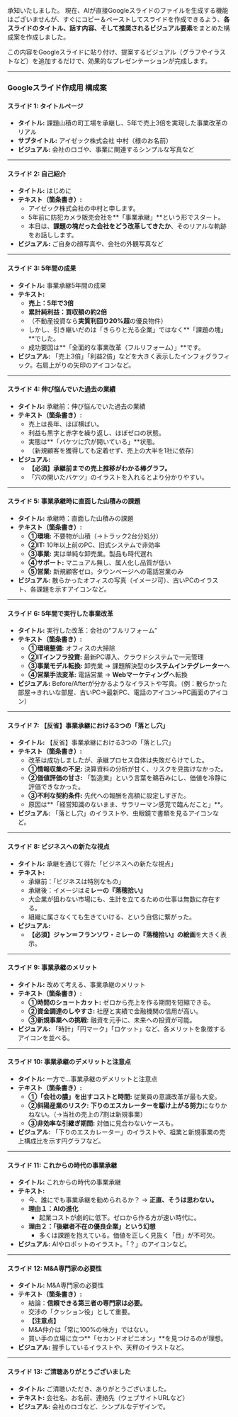 承知いたしました。
現在、AIが直接Googleスライドのファイルを生成する機能はございませんが、すぐにコピー＆ペーストしてスライドを作成できるよう、**各スライドのタイトル、話す内容、そして推奨されるビジュアル要素**をまとめた構成案を作成しました。

この内容をGoogleスライドに貼り付け、提案するビジュアル（グラフやイラストなど）を追加するだけで、効果的なプレゼンテーションが完成します。

---

### **Googleスライド作成用 構成案**

#### **スライド 1: タイトルページ**

* **タイトル:** 課題山積の町工場を承継し、5年で売上3倍を実現した事業改革のリアル
* **サブタイトル:** アイゼック株式会社 中村（様のお名前）
* **ビジュアル:** 会社のロゴや、事業に関連するシンプルな写真など

---

#### **スライド 2: 自己紹介**

* **タイトル:** はじめに
* **テキスト（箇条書き）:**
    * アイゼック株式会社の中村と申します。
    * 5年前に防犯カメラ販売会社を**「事業承継」**という形でスタート。
    * 本日は、**課題の塊だった会社をどう改革してきたか**、そのリアルな軌跡をお話しします。
* **ビジュアル:** ご自身の顔写真や、会社の外観写真など

---

#### **スライド 3: 5年間の成果**

* **タイトル:** 事業承継5年間の成果
* **テキスト:**
    * **売上：5年で3倍**
    * **累計純利益：買収額の約2倍**
    * （不動産投資なら**実質利回り20%超**の優良物件）
    * しかし、引き継いだのは「きらりと光る企業」ではなく**「課題の塊」**でした。
    * 成功要因は**「全面的な事業改革（フルリフォーム）」**です。
* **ビジュアル:** 「売上3倍」「利益2倍」などを大きく表示したインフォグラフィック。右肩上がりの矢印のアイコンなど。

---

#### **スライド 4: 伸び悩んでいた過去の業績**

* **タイトル:** 承継前：伸び悩んでいた過去の業績
* **テキスト（箇条書き）:**
    * 売上は長年、ほぼ横ばい。
    * 利益も黒字と赤字を繰り返し、ほぼゼロの状態。
    * 実態は**「バケツに穴が開いている」**状態。
    * （新規顧客を獲得しても定着せず、売上の大半を1社に依存）
* **ビジュアル:**
    * **【必須】承継前までの売上推移がわかる棒グラフ。**
    * 「穴の開いたバケツ」のイラストを入れるとより分かりやすい。

---

#### **スライド 5: 事業承継時に直面した山積みの課題**

* **タイトル:** 承継時：直面した山積みの課題
* **テキスト（箇条書き）:**
    * **①環境:** 不要物が山積（→トラック2台分処分）
    * **②IT:** 10年以上前のPC、旧式システムで非効率
    * **③事業:** 実は単純な卸売業。製品も時代遅れ
    * **④サポート:** マニュアル無し、属人化し品質が低い
    * **⑤営業:** 新規顧客ゼロ。タウンページへの電話営業のみ
* **ビジュアル:** 散らかったオフィスの写真（イメージ可）、古いPCのイラスト、各課題を示すアイコンなど。

---

#### **スライド 6: 5年間で実行した事業改革**

* **タイトル:** 実行した改革：会社の“フルリフォーム”
* **テキスト（箇条書き）:**
    * **①環境整備:** オフィスの大掃除
    * **②ITインフラ投資:** 最新PC導入、クラウドシステムで一元管理
    * **③事業モデル転換:** 卸売業 → 課題解決型の**システムインテグレーター**へ
    * **④営業手法変革:** 電話営業 → **Webマーケティング**へ転換
* **ビジュアル:** Before/Afterが分かるようなイラストや写真。（例：散らかった部屋→きれいな部屋、古いPC→最新PC、電話のアイコン→PC画面のアイコン）

---

#### **スライド 7: 【反省】事業承継における3つの「落とし穴」**

* **タイトル:** 【反省】事業承継における3つの「落とし穴」
* **テキスト（箇条書き）:**
    * 改革は成功しましたが、承継プロセス自体は失敗だらけでした。
    * **①情報収集の不足:** 決算資料の分析が甘く、リスクを見抜けなかった。
    * **②価値評価の甘さ:** 「製造業」という言葉を鵜呑みにし、価値を冷静に評価できなかった。
    * **③不利な契約条件:** 先代への報酬を高額に設定しすぎた。
    * 原因は**「経営知識のないまま、サラリーマン感覚で臨んだこと」**。
* **ビジュアル:** 「落とし穴」のイラストや、虫眼鏡で書類を見るアイコンなど。

---

#### **スライド 8: ビジネスへの新たな視点**

* **タイトル:** 承継を通じて得た「ビジネスへの新たな視点」
* **テキスト:**
    * 承継前：「ビジネスは特別なもの」
    * 承継後：イメージは**ミレーの『落穂拾い』**
    * 大企業が狙わない市場にも、生計を立てるための仕事は無数に存在する。
    * 組織に属さなくても生きていける、という自信に繋がった。
* **ビジュアル:**
    * **【必須】ジャン＝フランソワ・ミレーの『落穂拾い』の絵画**を大きく表示。

---

#### **スライド 9: 事業承継のメリット**

* **タイトル:** 改めて考える、事業承継のメリット
* **テキスト（箇条書き）:**
    * **①時間のショートカット:** ゼロから売上を作る期間を短縮できる。
    * **②資金調達のしやすさ:** 社歴と実績で金融機関の信用が高い。
    * **③新規事業への挑戦:** 融資を元手に、未来への投資が可能。
* **ビジュアル:** 「時計」「円マーク」「ロケット」など、各メリットを象徴するアイコンを並べる。

---

#### **スライド 10: 事業承継のデメリットと注意点**

* **タイトル:** 一方で…事業承継のデメリットと注意点
* **テキスト（箇条書き）:**
    * **①「会社の膿」を出すコストと時間:** 従業員の意識改革が最も大変。
    * **②斜陽産業のリスク:** **下りのエスカレーターを駆け上がる努力**になりかねない。（→当社の売上の7割は新規事業）
    * **③非効率な引継ぎ期間:** 対価に見合わないケースも。
* **ビジュアル:** 「下りのエスカレーター」のイラストや、祖業と新規事業の売上構成比を示す円グラフなど。

---

#### **スライド 11: これからの時代の事業承継**

* **タイトル:** これからの時代の事業承継
* **テキスト:**
    * 今、誰にでも事業承継を勧められるか？ → **正直、そうは思わない。**
    * **理由１：AIの進化**
        * 起業コストが劇的に低下。ゼロから作る方が速い時代に。
    * **理由２：「後継者不在の優良企業」という幻想**
        * 多くは課題を抱えている。価値を正しく見抜く「目」が不可欠。
* **ビジュアル:** AIやロボットのイラスト。「？」のアイコンなど。

---

#### **スライド 12: M&A専門家の必要性**

* **タイトル:** M&A専門家の必要性
* **テキスト（箇条書き）:**
    * 結論：**信頼できる第三者の専門家は必要。**
    * 交渉の「クッション役」として重要。
    * **【注意点】**
    * M&A仲介は「常に100%の味方」ではない。
    * 買い手の立場に立つ**「セカンドオピニオン」**を見つけるのが理想。
* **ビジュアル:** 握手しているイラストや、天秤のイラストなど。

---

#### **スライド 13: ご清聴ありがとうございました**

* **タイトル:** ご清聴いただき、ありがとうございました。
* **テキスト:** 会社名、お名前、連絡先（ウェブサイトURLなど）
* **ビジュアル:** 会社のロゴなど、シンプルなデザインで。